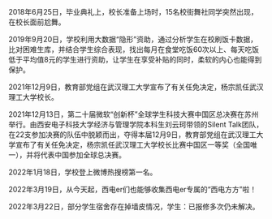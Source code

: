 2018年6月25日，毕业典礼上，校长准备上场时，15名校街舞社同学突然出现，在校长面前尬舞。

2019年9月20日，学校利用大数据“隐形”资助，通过分析学生在校刷饭卡数据，比对困难生库，并结合学生综合表现，找出每月在食堂吃饭60次以上、每天吃饭低于平均值8元的学生进行资助，让学生在享受补贴的同时，柔软的内心也能得到保护。

2021年12月9日，教育部党组在武汉理工大学宣布了有关任免决定，杨宗凯任武汉理工大学校长。

2021年12月13日，第二十届微软“创新杯”全球学生科技大赛中国区总决赛在苏州举行。由西安电子科技大学经济与管理学院本科生刘云珂带领的Silent Talk团队，在22支参加决赛的队伍中脱颖而出，夺得本届12月9日，教育部党组在武汉理工大学宣布了有关任免决定，杨宗凯任武汉理工大学校长比赛中国区一等奖（全国唯一），并将代表中国参加全球总决赛。

2022年1月18日，学校登上微博热搜榜第一名。

2022年3月19日，从今天起，西电er们也能够收集西电er专属的“西电方方”啦！

2022年3月22日，部分学生宿舍存在掉墙皮情况，学生：已报修多次仍未解决。
